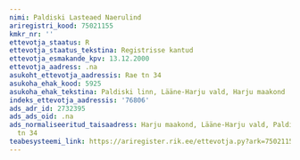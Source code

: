 ```yaml
---
nimi: Paldiski Lasteaed Naerulind
ariregistri_kood: 75021155
kmkr_nr: ''
ettevotja_staatus: R
ettevotja_staatus_tekstina: Registrisse kantud
ettevotja_esmakande_kpv: 13.12.2000
ettevotja_aadress: .na
asukoht_ettevotja_aadressis: Rae tn 34
asukoha_ehak_kood: 5925
asukoha_ehak_tekstina: Paldiski linn, Lääne-Harju vald, Harju maakond
indeks_ettevotja_aadressis: '76806'
ads_adr_id: 2732395
ads_ads_oid: .na
ads_normaliseeritud_taisaadress: Harju maakond, Lääne-Harju vald, Paldiski linn, Rae
  tn 34
teabesysteemi_link: https://ariregister.rik.ee/ettevotja.py?ark=75021155&ref=rekvisiidid
---
```


